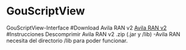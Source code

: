 # GouScriptView
GouScriptView-Interface
#Download Avila RAN v2
[Avila RAN v2](https://github.com/miguel2m/GouScriptView/tree/master/GouScriptView/AvilaRANv2-dist)
#Instrucciones
Descomprimir Avila RAN v2 .zip (.jar y /lib)
-Avila RAN necesita del directorio /lib para poder funcionar.
